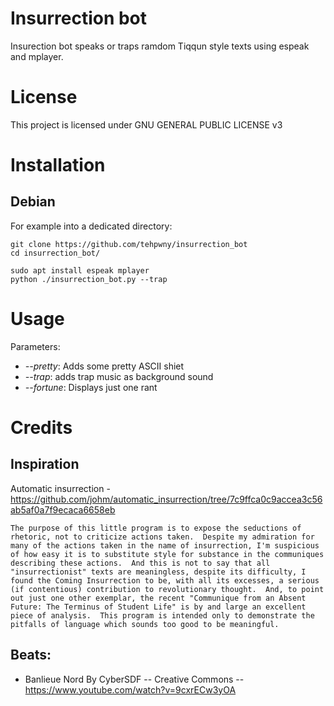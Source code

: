 Insurrection bot
=====================

Insurection bot speaks or traps ramdom Tiqqun style texts using espeak and mplayer.

License
=====================
This project is licensed under GNU GENERAL PUBLIC LICENSE v3

Installation
=====================

Debian
----------------------
For example into a dedicated directory:

```
git clone https://github.com/tehpwny/insurrection_bot
cd insurrection_bot/

sudo apt install espeak mplayer 
python ./insurrection_bot.py --trap
```


Usage
======================
Parameters:

  - *--pretty*: Adds some pretty ASCII shiet
  - *--trap*: adds trap music as background sound
  - *--fortune*: Displays just one rant


Credits
======================

Inspiration
-------------
Automatic insurrection - https://github.com/johm/automatic_insurrection/tree/7c9ffca0c9accea3c56ab5af0a7f9ecaca6658eb
```
The purpose of this little program is to expose the seductions of
rhetoric, not to criticize actions taken.  Despite my admiration for
many of the actions taken in the name of insurrection, I'm suspicious
of how easy it is to substitute style for substance in the communiques
describing these actions.  And this is not to say that all
"insurrectionist" texts are meaningless, despite its difficulty, I
found the Coming Insurrection to be, with all its excesses, a serious
(if contentious) contribution to revolutionary thought.  And, to point
out just one other exemplar, the recent "Communique from an Absent
Future: The Terminus of Student Life" is by and large an excellent
piece of analysis.  This program is intended only to demonstrate the
pitfalls of language which sounds too good to be meaningful.
```

Beats: 
------
  * Banlieue Nord By CyberSDF -- Creative Commons -- https://www.youtube.com/watch?v=9cxrECw3yOA
